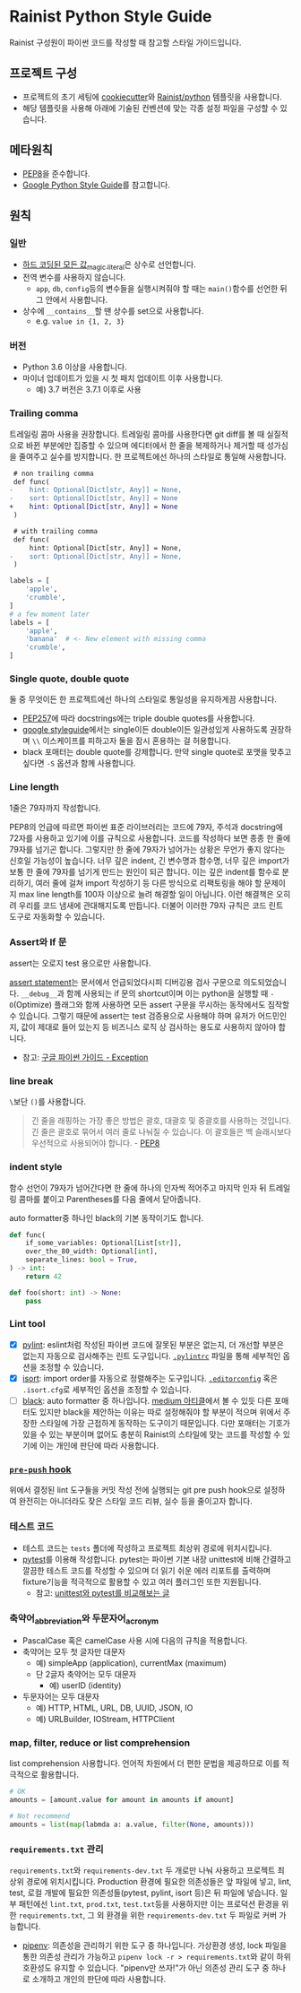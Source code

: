 # Rainist Python Style Guide

Rainist 구성원이 파이썬 코드를 작성할 때 참고할 스타일 가이드입니다.

## 프로젝트 구성

* 프로젝트의 초기 세팅에 [cookiecutter](https://github.com/audreyr/cookiecutter)와 [Rainist/python](https://github.com/Rainist/python) 템플릿을 사용합니다.
* 해당 템플릿을 사용해 아래에 기술된 컨벤션에 맞는 각종 설정 파일을 구성할 수 있습니다.

## 메타원칙

* [PEP8](https://www.python.org/dev/peps/pep-0008/)을 준수합니다.
* [Google Python Style Guide](https://google.github.io/styleguide/pyguide.html)를 참고합니다.

## 원칙

### 일반

* [하드 코딩된 모든 값<sub>magic literal</sub>](https://refactoring.com/catalog/replaceMagicLiteral.html)은 상수로 선언합니다.
* 전역 변수를 사용하지 않습니다.
	* `app`, `db`, `config`등의 변수들을 실행시켜줘야 할 때는 `main()`함수를 선언한 뒤 그 안에서 사용합니다.
* 상수에 `__contains__`할 땐 상수를 set으로 사용합니다.
	* e.g. `value in {1, 2, 3}`

### 버전

* Python 3.6 이상을 사용합니다.
* 마이너 업데이트가 있을 시 첫 패치 업데이트 이후 사용합니다.
	* 예) 3.7 버전은 3.7.1 이후로 사용

### Trailing comma

트레일링 콤마 사용을 권장합니다. 트레일링 콤마를 사용한다면 git diff를 볼 때 실질적으로 바뀐 부분에만 집중할 수 있으며 에디터에서 한 줄을 복제하거나 제거할 때 성가심을 줄여주고 실수를 방지합니다.
한 프로젝트에선 하나의 스타일로 통일해 사용합니다.

```diff
 # non trailing comma
 def func(
-    hint: Optional[Dict[str, Any]] = None,
-    sort: Optional[Dict[str, Any]] = None
+    hint: Optional[Dict[str, Any]] = None
 )
```

```diff
 # with trailing comma
 def func(
     hint: Optional[Dict[str, Any]] = None,
-    sort: Optional[Dict[str, Any]] = None,
 )
```

```python
labels = [
    'apple',
    'crumble',
]
# a few moment later
labels = [
    'apple',
    'banana'  # <- New element with missing comma
    'crumble',
]
```

### Single quote, double quote

둘 중 무엇이든 한 프로젝트에선 하나의 스타일로 통일성을 유지하게끔 사용합니다.

* [PEP257](https://www.python.org/dev/peps/pep-0257/#what-is-a-docstring)에 따라 docstrings에는 triple double quotes를 사용합니다.
* [google styleguide](https://google.github.io/styleguide/pyguide.html#310-strings)에서는 single이든 double이든 일관성있게 사용하도록 권장하며 `\\` 이스케이프를 피하고자 둘을 잠시 혼용하는 걸 허용합니다.
* black 포매터는 double quote를 강제합니다. 만약 single quote로 포맷을 맞추고 싶다면 `-S` 옵션과 함께 사용합니다.

### Line length

1줄은 79자까지 작성합니다.

PEP8의 언급에 따르면 파이썬 표준 라이브러리는 코드에 79자, 주석과 docstring에 72자를 사용하고 있기에 이를 규칙으로 사용합니다.
코드를 작성하다 보면 종종 한 줄에 79자를 넘기곤 합니다. 그렇지만 한 줄에 79자가 넘어가는 상황은 무언가 좋지 않다는 신호일 가능성이 높습니다. 너무 깊은 indent, 긴 변수명과 함수명, 너무 깊은 import가 보통 한 줄에 79자를 넘기게 만드는 원인이 되곤 합니다. 이는 깊은 indent를 함수로 분리하기, 여러 줄에 걸쳐 import 작성하기 등 다른 방식으로 리팩토링을 해야 할 문제이지 max line length를 100자 이상으로 늘려 해결할 일이 아닙니다. 이런 해결책은 오히려 우리를 코드 냄새에 관대해지도록 만듭니다. 더불어 이러한 79자 규칙은 코드 린트 도구로 자동화할 수 있습니다.

### Assert와 If 문

assert는 오로지 test 용으로만 사용합니다.

[assert statement](https://docs.python.org/3/reference/simple_stmts.html#the-assert-statement)는 문서에서 언급되었다시피 디버깅용 검사 구문으로 의도되었습니다. `__debug__`과 함께 사용되는 if 문의 shortcut이며 이는 python을 실행할 때 `-O`(Optimize) 플래그와 함께 사용하면 모든 assert 구문을 무시하는 동작에서도 짐작할 수 있습니다. 그렇기 때문에 assert는 test 검증용으로 사용해야 하며 유저가 어드민인지, 값이 제대로 들어 있는지 등 비즈니스 로직 상 검사하는 용도로 사용하지 않아야 합니다.

* 참고: [구글 파이썬 가이드 - Exception](https://google.github.io/styleguide/pyguide.html#244-decision)

### line break

`\`보단 `()`를 사용합니다.

> 긴 줄을 래핑하는 가장 좋은 방법은 괄호, 대괄호 및 중괄호를 사용하는 것입니다. 긴 줄은 괄호로 묶어서 여러 줄로 나눠질 수 있습니다. 이 괄호들은 백 슬래시보다 우선적으로 사용되어야 합니다. - [PEP8](https://www.python.org/dev/peps/pep-0008/#maximum-line-length)

### indent style

함수 선언이 79자가 넘어간다면 한 줄에 하나의 인자씩 적어주고 마지막 인자 뒤 트레일링 콤마를 붙이고 Parentheses를 다음 줄에서 닫아줍니다.

auto formatter중 하나인 black의 기본 동작이기도 합니다.

```python
def func(
    if_some_variables: Optional[List[str]],
    over_the_80_width: Optional[int],
    separate_lines: bool = True,
) -> int:
    return 42

def foo(short: int) -> None:
    pass
```

### Lint tool

- [x] [pylint](https://www.pylint.org/): eslint처럼 작성된 파이썬 코드에 잘못된 부분은 없는지, 더 개선할 부분은 없는지 자동으로 검사해주는 린트 도구입니다. [`.pylintrc`](https://github.com/Rainist/python/blob/master/%7B%7Bcookiecutter.project_slug%7D%7D/.pylintrc) 파일을 통해 세부적인 옵션을 조정할 수 있습니다.
- [x] [isort](https://github.com/timothycrosley/isort): import order를 자동으로 정렬해주는 도구입니다. [`.editorconfig`](https://github.com/Rainist/python/blob/master/%7B%7Bcookiecutter.project_slug%7D%7D/.editorconfig) 혹은 `.isort.cfg`로 세부적인 옵션을 조정할 수 있습니다.
- [ ] [black](https://github.com/ambv/black): auto formatter 중 하나입니다. [medium 아티클](https://medium.com/3yourmind/auto-formatters-for-python-8925065f9505)에서 볼 수 있듯 다른 포매터도 있지만 black을 제안하는 이유는 따로 설정해줘야 할 부분이 적으며 위에서 주장한 스타일에 가장 근접하게 동작하는 도구이기 때문입니다. 다만 포매터는 기호가 있을 수 있는 부분이며 없어도 충분히 Rainist의 스타일에 맞는 코드를 작성할 수 있기에 이는 개인에 판단에 따라 사용합니다.

### [`pre-push` hook](https://github.com/Rainist/python/blob/master/%7B%7Bcookiecutter.project_slug%7D%7D/bin/pre-push)

위에서 결정된 lint 도구들을 커밋 작성 전에 실행되는 git pre push hook으로 설정하여 완전히는 아니더라도 잦은 스타일 코드 리뷰, 실수 등을 줄이고자 합니다.

### 테스트 코드

* 테스트 코드는 `tests` 폴더에 작성하고 프로젝트 최상위 경로에 위치시킵니다.
* [pytest](https://docs.pytest.org/en/latest/)를 이용해 작성합니다. pytest는 파이썬 기본 내장 unittest에 비해 간결하고 깔끔한 테스트 코드를 작성할 수 있으며 더 읽기 쉬운 에러 리포트를 출력하며 fixture기능을 적극적으로 활용할 수 있고 여러 플러그인 또한 지원됩니다.
    * 참고: [unittest와 pytest를 비교해보는 글](https://blog.daftcode.pl/the-cleaning-hand-of-pytest-28f434f4b684)

### 축약어<sub>abbreviation</sub>와 두문자어<sub>acronym</sub>

* PascalCase 혹은 camelCase 사용 시에 다음의 규칙을 적용합니다.
* 축약어는 모두 첫 글자만 대문자
	* 예) simpleApp (application), currentMax (maximum)
	* 단 2글자 축약어는 모두 대문자
		* 예) userID (identity)
* 두문자어는 모두 대문자
	* 예) HTTP, HTML, URL, DB, UUID, JSON, IO
	* 예) URLBuilder, IOStream, HTTPClient

### map, filter, reduce or list comprehension

list comprehension 사용합니다. 언어적 차원에서 더 편한 문법을 제공하므로 이를 적극적으로 활용합니다.

```python
# OK
amounts = [amount.value for amount in amounts if amount]

# Not recommend
amounts = list(map(labmda a: a.value, filter(None, amounts)))
```

### `requirements.txt` 관리

`requirements.txt`와 `requirements-dev.txt` 두 개로만 나눠 사용하고 프로젝트 최상위 경로에 위치시킵니다. Production 환경에 필요한 의존성들은 앞 파일에 넣고, lint, test, 로컬 개발에 필요한 의존성들(pytest, pylint, isort 등)은 뒤 파일에 넣습니다. 일부 패턴에선 `lint.txt`, `prod.txt`, `test.txt`등을 사용하지만 이는 프로덕션 환경을 위한 `requirements.txt`, 그 외 환경을 위한 `requirements-dev.txt` 두 파일로 커버 가능합니다.

* [pipenv](https://github.com/pypa/pipenv): 의존성을 관리하기 위한 도구 중 하나입니다. 가상환경 생성, lock 파일을 통한 의존성 관리가 가능하고 `pipenv lock -r > requirements.txt`와 같이 하위호환성도 유지할 수 있습니다. "pipenv만 쓰자!"가 아닌 의존성 관리 도구 중 하나로 소개하고 개인의 판단에 따라 사용합니다.
